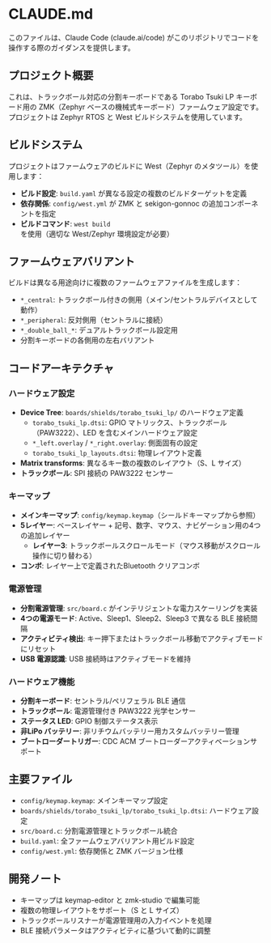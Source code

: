 # CLAUDE.md

このファイルは、Claude Code (claude.ai/code) がこのリポジトリでコードを操作する際のガイダンスを提供します。

## プロジェクト概要

これは、トラックボール対応の分割キーボードである Torabo Tsuki LP キーボード用の ZMK（Zephyr ベースの機械式キーボード）ファームウェア設定です。プロジェクトは Zephyr RTOS と West ビルドシステムを使用しています。

## ビルドシステム

プロジェクトはファームウェアのビルドに West（Zephyr のメタツール）を使用します：

- **ビルド設定**: `build.yaml` が異なる設定の複数のビルドターゲットを定義
- **依存関係**: `config/west.yml` が ZMK と sekigon-gonnoc の追加コンポーネントを指定
- **ビルドコマンド**: `west build` を使用（適切な West/Zephyr 環境設定が必要）

## ファームウェアバリアント

ビルドは異なる用途向けに複数のファームウェアファイルを生成します：
- `*_central`: トラックボール付きの側用（メイン/セントラルデバイスとして動作）
- `*_peripheral`: 反対側用（セントラルに接続）
- `*_double_ball_*`: デュアルトラックボール設定用
- 分割キーボードの各側用の左右バリアント

## コードアーキテクチャ

### ハードウェア設定
- **Device Tree**: `boards/shields/torabo_tsuki_lp/` のハードウェア定義
  - `torabo_tsuki_lp.dtsi`: GPIO マトリックス、トラックボール（PAW3222）、LED を含むメインハードウェア設定
  - `*_left.overlay` / `*_right.overlay`: 側面固有の設定
  - `torabo_tsuki_lp_layouts.dtsi`: 物理レイアウト定義
- **Matrix transforms**: 異なるキー数の複数のレイアウト（S、L サイズ）
- **トラックボール**: SPI 接続の PAW3222 センサー

### キーマップ
- **メインキーマップ**: `config/keymap.keymap`（シールドキーマップから参照）
- **5レイヤー**: ベースレイヤー + 記号、数字、マウス、ナビゲーション用の4つの追加レイヤー
  - **レイヤー3**: トラックボールスクロールモード（マウス移動がスクロール操作に切り替わる）
- **コンボ**: レイヤー上で定義されたBluetooth クリアコンボ

### 電源管理
- **分割電源管理**: `src/board.c` がインテリジェントな電力スケーリングを実装
- **4つの電源モード**: Active、Sleep1、Sleep2、Sleep3 で異なる BLE 接続間隔
- **アクティビティ検出**: キー押下またはトラックボール移動でアクティブモードにリセット
- **USB 電源認識**: USB 接続時はアクティブモードを維持

### ハードウェア機能
- **分割キーボード**: セントラル/ペリフェラル BLE 通信
- **トラックボール**: 電源管理付き PAW3222 光学センサー
- **ステータス LED**: GPIO 制御ステータス表示
- **非LiPo バッテリー**: 非リチウムバッテリー用カスタムバッテリー管理
- **ブートローダートリガー**: CDC ACM ブートローダーアクティベーションサポート

## 主要ファイル

- `config/keymap.keymap`: メインキーマップ設定
- `boards/shields/torabo_tsuki_lp/torabo_tsuki_lp.dtsi`: ハードウェア設定
- `src/board.c`: 分割電源管理とトラックボール統合
- `build.yaml`: 全ファームウェアバリアント用ビルド設定
- `config/west.yml`: 依存関係と ZMK バージョン仕様

## 開発ノート

- キーマップは keymap-editor と zmk-studio で編集可能
- 複数の物理レイアウトをサポート（S と L サイズ）
- トラックボールリスナーが電源管理用の入力イベントを処理
- BLE 接続パラメータはアクティビティに基づいて動的に調整